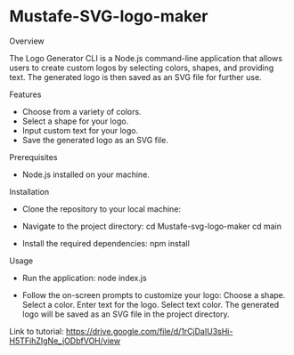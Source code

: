 # Mustafe-SVG-logo-maker

Overview

The Logo Generator CLI is a Node.js command-line application that allows users to create custom logos by selecting colors, shapes, and providing text. The generated logo is then saved as an SVG file for further use.

Features

- Choose from a variety of colors.
- Select a shape for your logo.
- Input custom text for your logo.
- Save the generated logo as an SVG file.

Prerequisites

- Node.js installed on your machine.

Installation

- Clone the repository to your local machine:
<!-- git clone https://github.com/myname/myrepo -->

- Navigate to the project directory:
cd Mustafe-svg-logo-maker
cd main

- Install the required dependencies:
npm install

Usage

- Run the application:
node index.js

- Follow the on-screen prompts to customize your logo:
Choose a shape.
Select a color.
Enter text for the logo.
Select text color.
The generated logo will be saved as an SVG file in the project directory.

Link to tutorial:
https://drive.google.com/file/d/1rCjDaIU3sHi-H5TFihZIgNe_jODbfVOH/view
